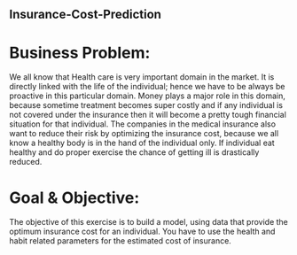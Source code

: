 ## Insurance-Cost-Prediction
# Business Problem:

We all know that Health care is very important domain in the market. It is directly linked with the life of the individual; hence we have to be always be proactive in this particular domain. Money plays a major role in this domain, because sometime treatment becomes super costly and if any individual is not covered under the insurance then it will become a pretty tough financial situation for that individual. The companies in the medical insurance also want to reduce their risk by optimizing the insurance cost, because we all know a healthy body is in the hand of the individual only. If individual eat healthy and do proper exercise the chance of getting ill is drastically reduced.

# Goal & Objective:

The objective of this exercise is to build a model, using data that provide the optimum insurance cost for an individual. You have to use the health and habit related parameters for the estimated cost of insurance.
